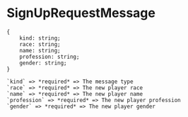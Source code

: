# SignUpRequestMessage

```
{
    kind: string;
    race: string;
    name: string;
    profession: string;
    gender: string;
}
```

    `kind` => *required* => The message type
    `race` => *required* => The new player race
    `name` => *required* => The new player name
    `profession` => *required* => The new player profession
    `gender` => *required* => The new player gender